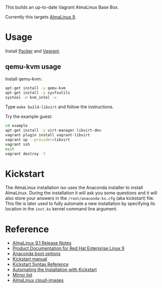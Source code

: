 This builds an up-to-date Vagrant AlmaLinux Base Box.

Currently this targets [AlmaLinux 9](https://almalinux.org/).

# Usage

Install [Packer](https://www.packer.io/) and [Vagrant](https://www.vagrantup.com/).

## qemu-kvm usage

Install qemu-kvm:

```bash
apt-get install -y qemu-kvm
apt-get install -y sysfsutils
systool -m kvm_intel -v
```

Type `make build-libvirt` and follow the instructions.

Try the example guest:

```bash
cd example
apt-get install -y virt-manager libvirt-dev
vagrant plugin install vagrant-libvirt
vagrant up --provider=libvirt
vagrant ssh
exit
vagrant destroy -f
```

# Kickstart

The AlmaLinux installation iso uses the Anaconda installer to install AlmaLinux.
During the installation it will ask you some questions and it will also
store your answers in the `/root/anaconda-ks.cfg` (aka kickstart) file.
This file is later used to fully automate a new installation by specifying
its location in the `inst.ks` kernel command line argument.

# Reference

* [AlmaLinux 9.1 Release Notes](https://wiki.almalinux.org/release-notes/9.1.html)
* [Product Documentation for Red Hat Enterprise Linux 9](https://access.redhat.com/documentation/en-us/red_hat_enterprise_linux/9)
* [Anaconda boot options](https://anaconda-installer.readthedocs.io/en/latest/boot-options.html)
* [Kickstart manual](http://pykickstart.readthedocs.io/en/latest/kickstart-docs.html)
* [Kickstart Syntax Reference](https://access.redhat.com/documentation/en-us/red_hat_enterprise_linux/9/html/performing_an_advanced_rhel_installation/kickstart_references)
* [Automating the Installation with Kickstart](https://access.redhat.com/documentation/en-us/red_hat_enterprise_linux/9/html/performing_an_advanced_rhel_installation/performing_an_automated_installation_using_kickstart)
* [Mirror list](https://mirrors.almalinux.org)
* [AlmaLinux cloud-images](https://github.com/AlmaLinux/cloud-images)
